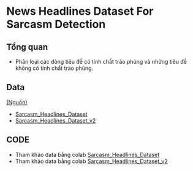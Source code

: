 # News Headlines Dataset For Sarcasm Detection #
## Tổng quan ##
* Phân loại các dòng tiêu đề có tính chất trào phúng và những tiêu đề không có tính chất trào phúng.
## Data ##
 [(Nguồn)](https://www.kaggle.com/rmisra/news-headlines-dataset-for-sarcasm-detection) 
* [Sarcasm_Headlines_Dataset](https://github.com/khoaphamj1505/CS114.L11.KHCL/blob/master/sarcasm%20detection/Sarcasm_Headlines_Dataset.json)
* [Sarcasm_Headlines_Dataset_v2](https://github.com/khoaphamj1505/CS114.L11.KHCL/blob/master/sarcasm%20detection/Sarcasm_Headlines_Dataset_v2.json)
## CODE ##

* Tham khảo data bằng colab [Sarcasm_Headlines_Dataset](https://github.com/khoaphamj1505/CS114.L11.KHCL/blob/master/sarcasm%20detection/sarcasmv2.ipynb)
* Tham khảo data bằng colab [Sarcasm_Headlines_Dataset_v2](https://github.com/khoaphamj1505/CS114.L11.KHCL/blob/master/sarcasm%20detection/sarcasmv2.ipynb)
